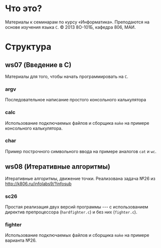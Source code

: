 # Что это?

Материалы к семинарам по курсу «Информатика».
Преподаются на основе изучения языка `C`. 
© 2013 8О-101Б, кафедра 806, МАИ.

# Структура

## ws07 (Введение в C)

Материалы для того, чтобы начать программировать на `С`.

### argv

Последовательное написание простого консольного калькулятора

### calc

Использование подключаемых файлов и сборщика `make` на примере 
консольного калькулятора.

### char

Пример построчного символьного ввода на примере аналогов `cat` и `wc`.


## ws08 (Итеративные алгоритмы)

Итеративные алгоритмы, движение точки.
Реализована задача №26 из http://k806.ru/infolabs9/?infosub

### sc26

Простая реализация двух версий программы --- с использованием директив 
препроцессора  (`hardfighter.c`) и без них (`fighter.c`).

### fighter

Использование подключаемых файлов и сборщика `make` 
на примере варианта №26.
